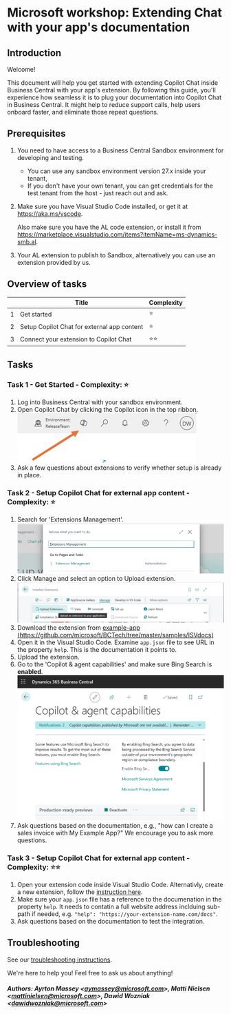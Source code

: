 # Microsoft workshop: Extending Chat with your app's documentation
## Introduction
Welcome! 

This document will help you get started with extending Copilot Chat inside Business Central with your app's extension. By following this guide, you'll experience how seamless it is to plug your documentation into Copilot Chat in Business Central. It might help to reduce support calls, help users onboard faster, and eliminate those repeat questions.

## Prerequisites
1. You need to have access to a Business Central Sandbox environment for developing and testing.
    - You can use any sandbox environment version 27.x inside your tenant,  
    - If you don't have your own tenant, you can get credentials for the test tenant from the host - just reach out and ask.
2. Make sure you have Visual Studio Code installed, or get it at https://aka.ms/vscode.

    Also make sure you have the AL code extension, or install it from https://marketplace.visualstudio.com/items?itemName=ms-dynamics-smb.al.
3. Your AL extension to publish to Sandbox, alternatively you can use an extension provided by us.

## Overview of tasks 
|  | Title | Complexity |
|-------|-----|-----------|
| 1 | Get started  | ⭐  |
| 2 | Setup Copilot Chat for external app content | ⭐ |
| 3 | Connect your extension  to Copilot Chat  | ⭐⭐ |

## Tasks
### Task 1 - Get Started - Complexity: ⭐ 
1. Log into Business Central with your sandbox environment.
2. Open Copilot Chat by clicking the Copilot icon in the top ribbon.
![Copilot icon](img/copilot-chat-button.png "Copilot icon")
3. Ask a few questions about extensions to verify whether setup is already in place.

### Task 2 - Setup Copilot Chat for external app content - Complexity: ⭐
1. Search for 'Extensions Management'.
![Extensions Management](img/extension-search.png "Extensions Management")
2. Click Manage and select an option to Upload extension.
![Extensions Management Upload](img/extension-upload.png "Extensions Management Upload")
3. Download the extension from [example-app (https://github.com/microsoft/BCTech/tree/master/samples/ISVdocs)](https://github.com/microsoft/BCTech/tree/master/samples/ISVdocs)
4. Open it in the Visual Studio Code. Examine `app.json` file to see URL in the property `help`. This is the documentation it points to.
4. Upload the extension.
5. Go to the 'Copilot & agent capabilities' and make sure Bing Search is **enabled**.
![Copilot & agent capabilities](img/bing-toggle-enabled.png "Copilot & agent capabilities")
6. Ask questions based on the documentation, e.g., "how can I create a sales invoice with My Example App?" We encourage you to ask more questions.

### Task 3 - Setup Copilot Chat for external app content - Complexity: ⭐⭐
1. Open your extension code inside Visual Studio Code. Alternativly, create a new extension, follow the [instruction here](https://learn.microsoft.com/en-us/dynamics365/business-central/dev-itpro/developer/devenv-extension-example).
2. Make sure your `app.json` file has a reference to the documenation in the property `help`. It needs to contatin a full website address inclduing sub-path if needed, e.g. `"help": "https://your-extension-name.com/docs"`.
3. Ask questions based on the documentation to test the integration.



## Troubleshooting 

See our [troubleshooting instructions](./troubleshooting.md).

We're here to help you! Feel free to ask us about anything!

##### Authors: Ayrton Massey \<aymassey@microsoft.com\>, Matti Nielsen \<mattinielsen@microsoft.com\>, Dawid Wozniak \<dawidwozniak@microsoft.com\>

